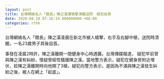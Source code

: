 ```yaml
---
layout: post
title: 台灣網絡名人「館長」陳之漢遭槍擊清醒送院　疑犯自首
date: 2020-08-28 07:16:14.000000000 +08:00
categories: rthk
---
```


台灣網絡名人「館長」陳之漢凌晨在新北市被人槍擊，右手及右腳中槍，送院時清醒。一名23歲男子其後自首。

事發在凌晨2時許，陳之漢離開一間健身中心時遇襲。台灣傳媒報道， 疑犯早前曾與陳之漢有糾紛，懷疑曾經性騷擾陳之漢。當地警方表示，疑犯在健身房附近埋伏，趁陳之漢離開時向他開了3槍，疑犯向警方表示，是因為不滿與陳之漢發生糾紛之後，被人在網上「起底」。
